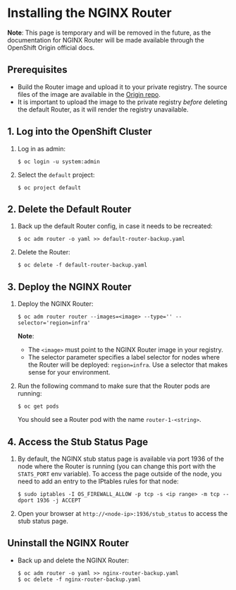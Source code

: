 # Installing the NGINX Router

**Note**: This page is temporary and will be removed in the future, as the documentation for NGINX Router will be made available through the OpenShift Origin official docs.

## Prerequisites 

* Build the Router image and upload it to your private registry. The source files of the image are available in the [Origin repo](https://github.com/openshift/origin/tree/master/images/router/nginx).
* It is important to upload the image to the private registry *before* deleting the default Router, as it will render the registry unavailable. 

## 1. Log into the OpenShift Cluster

1. Log in as admin:
    ```
    $ oc login -u system:admin
    ```

1. Select the `default` project:
    ```
    $ oc project default
    ```

## 2. Delete the Default Router

1. Back up the default Router config, in case it needs to be recreated:
    ```
    $ oc adm router -o yaml >> default-router-backup.yaml
    ```

1. Delete the Router:
    ```
    $ oc delete -f default-router-backup.yaml
    ```

## 3. Deploy the NGINX Router

1. Deploy the NGINX Router:
    ```
    $ oc adm router router --images=<image> --type='' --selector='region=infra'
    ```
    **Note**: 
    * The `<image>` must point to the NGINX Router image in your registry.
    * The selector parameter specifies a label selector for nodes where the Router will be deployed: `region=infra`. Use a selector that makes sense for your environment.

1. Run the following command to make sure that the Router pods are running:
    ```
    $ oc get pods
    ```
    You should see a Router pod with the name `router-1-<string>`.

## 4. Access the Stub Status Page

1. By default, the NGINX stub status page is available via port 1936 of the node where the Router is running (you can change this port with the `STATS_PORT` env variable). To access the page outside of the node, you need to add an entry to the IPtables rules for that node:
    ```
    $ sudo iptables -I OS_FIREWALL_ALLOW -p tcp -s <ip range> -m tcp --dport 1936 -j ACCEPT 
    ```
1. Open your browser at `http://<node-ip>:1936/stub_status` to access the stub status page. 

## Uninstall the NGINX Router

* Back up and delete the NGINX Router:
    ```
    $ oc adm router -o yaml >> nginx-router-backup.yaml
    $ oc delete -f nginx-router-backup.yaml
    ```
